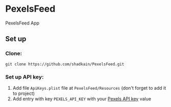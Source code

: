 # PexelsFeed
PexelsFeed App

## Set up

### Clone:
```git clone https://github.com/shadkain/PexelsFeed.git```

### Set up API key:
1. Add file `ApiKeys.plist` file at `PexelsFeed/Resources` (don't forget to add it to project)
2. Add entry with key `PEXELS_API_KEY` with your [Pexels API key](https://www.pexels.com/api/documentation/#authorization) value
